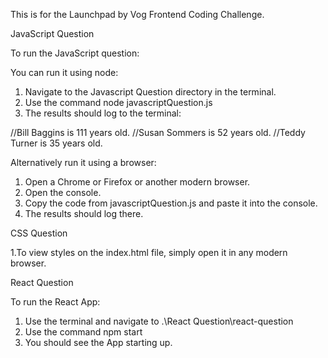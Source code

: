 This is for the Launchpad by Vog Frontend Coding Challenge. 

JavaScript Question

To run the JavaScript question:

You can run it using node:

1. Navigate to the Javascript Question directory in the terminal.
2. Use the command  node javascriptQuestion.js 
3. The results should log to the terminal:

//Bill Baggins is 111 years old.
//Susan Sommers is 52 years old.
//Teddy Turner is 35 years old.

Alternatively run it using a browser:

1. Open a Chrome or Firefox or another modern browser.
2. Open the console.
3. Copy the code from javascriptQuestion.js and paste it into the console.
4. The results should log there.

CSS Question

1.To view styles on the index.html file, simply open it in any modern browser.

React Question

To run the React App:
1. Use the terminal and navigate to .\React Question\react-question
2. Use the command npm start
3. You should see the App starting up.
